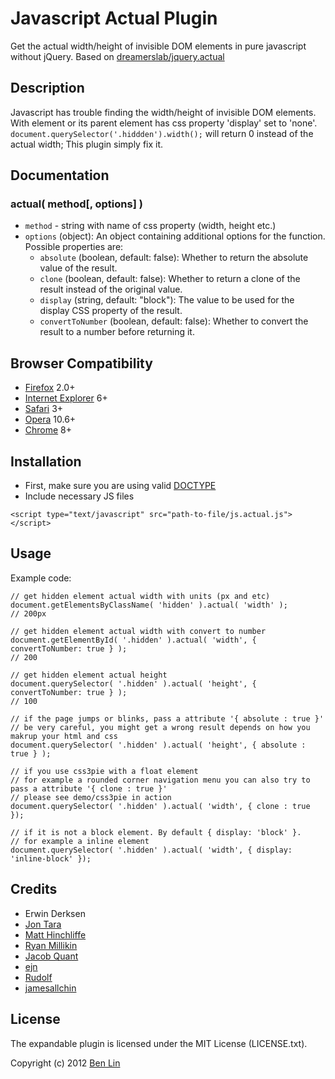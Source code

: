 # Javascript Actual Plugin

Get the actual width/height of invisible DOM elements in pure javascript without jQuery. Based on [dreamerslab/jquery.actual](https://github.com/dreamerslab/jquery.actual)



## Description

Javascript has trouble finding the width/height of invisible DOM elements. With element or its parent element has css property 'display' set to 'none'. `document.querySelector('.hiddden').width();` will return 0 instead of the actual width; This plugin simply fix it.

## Documentation

### actual( method[, options] )

- `method` - string with name of css property (width, height etc.)
- `options` (object): An object containing additional options for the function. Possible properties are:
    - `absolute` (boolean, default: false): Whether to return the absolute value of the result.
    - `clone` (boolean, default: false): Whether to return a clone of the result instead of the original value.
    - `display` (string, default: "block"): The value to be used for the display CSS property of the result.
    - `convertToNumber` (boolean, default: false): Whether to convert the result to a number before returning it.

<!-- todo: add info about return -->

## Browser Compatibility

- [Firefox](http://mzl.la/RNaI) 2.0+
- [Internet Explorer](http://bit.ly/9fMgIQ) 6+
- [Safari](http://bit.ly/gMhzVR) 3+
- [Opera](http://bit.ly/fWJzaC) 10.6+
- [Chrome](http://bit.ly/ePHvYZ) 8+



## Installation
- First, make sure you are using valid [DOCTYPE](http://bit.ly/hQK1Rk)
- Include necessary JS files

<!-- -->

    <script type="text/javascript" src="path-to-file/js.actual.js"></script>


## Usage

Example code:

    // get hidden element actual width with units (px and etc)
    document.getElementsByClassName( 'hidden' ).actual( 'width' );
    // 200px

    // get hidden element actual width with convert to number
    document.getElementById( '.hidden' ).actual( 'width', { convertToNumber: true } );
    // 200

    // get hidden element actual height
    document.querySelector( '.hidden' ).actual( 'height', { convertToNumber: true } );
    // 100

    // if the page jumps or blinks, pass a attribute '{ absolute : true }'
    // be very careful, you might get a wrong result depends on how you makrup your html and css
    document.querySelector( '.hidden' ).actual( 'height', { absolute : true } );

    // if you use css3pie with a float element
    // for example a rounded corner navigation menu you can also try to pass a attribute '{ clone : true }'
    // please see demo/css3pie in action
    document.querySelector( '.hidden' ).actual( 'width', { clone : true });

    // if it is not a block element. By default { display: 'block' }.
    // for example a inline element
    document.querySelector( '.hidden' ).actual( 'width', { display: 'inline-block' });



## Credits

- Erwin Derksen
- [Jon Tara](https://github.com/jtara)
- [Matt Hinchliffe](https://github.com/i-like-robots)
- [Ryan Millikin](https://github.com/dhamma)
- [Jacob Quant](https://github.com/jacobq)
- [ejn](https://github.com/ejn)
- [Rudolf](https://github.com/qakovalyov)
- [jamesallchin](https://github.com/jamesallchin)



## License

The expandable plugin is licensed under the MIT License (LICENSE.txt).

Copyright (c) 2012 [Ben Lin](http://dreamerslab.com)
